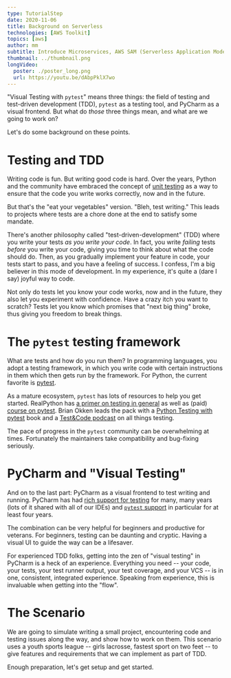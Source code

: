 ```yaml
---
type: TutorialStep
date: 2020-11-06
title: Background on Serverless
technologies: [AWS Toolkit]
topics: [aws]
author: mm
subtitle: Introduce Microservices, AWS SAM (Serverless Application Model)
thumbnail: ../thumbnail.png
longVideo:
  poster: ./poster_long.png
  url: https://youtu.be/dAbpPklX7wo
---
```


"Visual Testing with `pytest`" means three things: the field of testing and test-driven development (TDD), `pytest` as a testing tool, and PyCharm as a visual frontend.
But what do *those* three things mean, and what are we going to work on?

Let's do some background on these points.

# Testing and TDD

Writing code is fun. 
But writing good code is hard.
Over the years, Python and the community have embraced the concept of [unit testing](https://jeffknupp.com/blog/2013/12/09/improve-your-python-understanding-unit-testing/) as a way to ensure that the code you write works correctly, now and in the future.

But that's the "eat your vegetables" version.
"Bleh, test writing."
This leads to projects where tests are a chore done at the end to satisfy some mandate.

There's another philosophy called "test-driven-development" (TDD) where you write your tests *as you write your code*. 
In fact, you write *failing* tests *before* you write your code, giving you time to think about what the code should do.
Then, as you gradually implement your feature in code, your tests start to pass, and you have a feeling of success.
I confess, I'm a big believer in this mode of development.
In my experience, it's quite a (dare I say) joyful way to code.

Not only do tests let you know your code works, now and in the future, they also let you experiment with confidence.
Have a crazy itch you want to scratch?
Tests let you know which promises that "next big thing" broke, thus giving you freedom to break things.

# The `pytest` testing framework

What are tests and how do you run them? 
In programming languages, you adopt a testing framework, in which you write code with certain instructions in them which then gets run by the framework.
For Python, the current favorite is [pytest](../../../technologies/pytest).

As a mature ecosystem, `pytest` has lots of resources to help you get started. 
RealPython has [a primer on testing in general](https://realpython.com/python-testing/) as well as (paid) [course on pytest](https://realpython.com/courses/test-driven-development-pytest/). 
Brian Okken leads the pack with a [Python Testing with pytest](https://pragprog.com/book/bopytest/python-testing-with-pytest) book and a [Test&Code podcast]() on all things testing.

The pace of progress in the `pytest` community can be overwhelming at times.
Fortunately the maintainers take compatibility and bug-fixing seriously.

# PyCharm and "Visual Testing"

And on to the last part: PyCharm as a visual frontend to test writing and running.
PyCharm has had [rich support for testing](https://www.jetbrains.com/help/pycharm/testing.html) for many, many years (lots of it shared with all of our IDEs) and [`pytest` support](https://www.jetbrains.com/help/pycharm/pytest.html) in particular for at least four years.

The combination can be very helpful for beginners and productive for veterans.
For beginners, testing can be daunting and cryptic.
Having a visual UI to guide the way can be a lifesaver.

For experienced TDD folks, getting into the zen of "visual testing" in PyCharm is a heck of an experience.
Everything you need -- your code, your tests, your test runner output, your test coverage, and your VCS -- is in one, consistent, integrated experience.
Speaking from experience, this is invaluable when getting into the "flow".

# The Scenario

We are going to simulate writing a small project, encountering code and testing issues along the way, and show how to work on them.
This scenario uses a youth sports league -- girls lacrosse, fastest sport on two feet -- to give features and requirements that we can implement as part of TDD.

Enough preparation, let's get setup and get started.